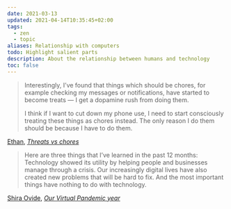 ```yaml
---
date: 2021-03-13
updated: 2021-04-14T10:35:45+02:00
tags:
  - zen
  - topic
aliases: Relationship with computers
todo: Highlight salient parts
description: About the relationship between humans and technology
toc: false
---
```

> Interestingly, I’ve found that things which should be chores, for example checking my messages or notifications, have started to become treats — I get a dopamine rush from doing them.
> 
> I think if I want to cut down my phone use, I need to start consciously treating these things as chores instead. The only reason I do them should be because I have to do them.

<p class='cite'><a href='https://ethan.link/' target='_blank' title='Ethan’s personal website'>Ethan</a>, <cite><a href='https://ethan.link//blog/treats-vs-chores/' target='_blank' title='Threats vs chores'>Threats vs chores</a></cite></p>

> Here are three things that I’ve learned in the past 12 months: Technology showed its utility by helping people and businesses manage through a crisis. Our increasingly digital lives have also created new problems that will be hard to fix. And the most important things have nothing to do with technology.

<p class='cite'><a href='https://www.nytimes.com/by/shira-ovide' target='_blank' title='Shira Ovide on The New York Times'>Shira Ovide</a>, <cite><a href='https://www.nytimes.com/2021/03/12/technology/our-virtual-pandemic-year.html' target='_blank' title='On Tech: Our Virtual Pandemic year'>Our Virtual Pandemic year</a></cite></p>